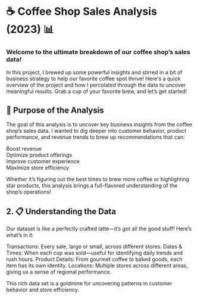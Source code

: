 # ☕ Coffee Shop Sales Analysis (2023) 📊

### Welcome to the ultimate breakdown of our coffee shop’s sales data!
In this project, I brewed up some powerful insights and stirred in a bit of business strategy to help our favorite coffee spot thrive! Here's a quick overview of the project and how I percolated through the data to uncover meaningful results. Grab a cup of your favorite brew, and let’s get started!

## 🎯 Purpose of the Analysis
The goal of this analysis is to uncover key business insights from the coffee shop’s sales data. I wanted to dig deeper into customer behavior, product performance, and revenue trends to brew up recommendations that can:

Boost revenue <br>
Optimize product offerings <br>
Improve customer experience <br>
Maximize store efficiency <br>

Whether it’s figuring out the best times to brew more coffee or highlighting star products, this analysis brings a full-flavored understanding of the shop’s operations!

## 2. 📋 Understanding the Data
Our dataset is like a perfectly crafted latte—it’s got all the good stuff! Here’s what’s in it:

Transactions: Every sale, large or small, across different stores.
Dates & Times: When each cup was sold—useful for identifying daily trends and rush hours.
Product Details: From gourmet coffee to baked goods, each item has its own identity.
Locations: Multiple stores across different areas, giving us a sense of regional performance.

This rich data set is a goldmine for uncovering patterns in customer behavior and store efficiency.
